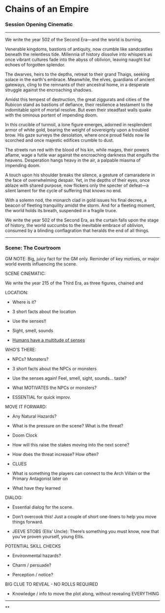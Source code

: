# Chains of an Empire

### Session Opening Cinematic
---

We write the year 502 of the Second Era—and the world is burning.

Venerable kingdoms, bastions of antiquity, now crumble like sandcastles beneath the relentless tide. Millennia of history dissolve into whispers as once vibrant cultures fade into the abyss of oblivion, leaving naught but echoes of forgotten splendor.

The dwarves, heirs to the depths, retreat to their grand Thaigs, seeking solace in the earth's embrace. Meanwhile, the elves, guardians of ancient gateways, cling to the remnants of their ancestral home, in a desperate struggle against the encroaching shadows.

Amidst this tempest of destruction, the great ziggurats and cities of the Rubicon stand as bastions of defiance, their resilience a testament to the indomitable spirit of mortal resolve. But even their steadfast walls quake with the ominous portent of impending doom.

In this crucible of turmoil, a lone figure emerges, adorned in resplendent armor of white gold, bearing the weight of sovereignty upon a troubled brow. His gaze surveys the desolation, where once proud fields now lie scorched and once majestic edifices crumble to dust.

The streets run red with the blood of his kin, while mages, their powers aflame, wage a futile war against the encroaching darkness that engulfs the heavens. Desperation hangs heavy in the air, a palpable miasma of impending doom.

A touch upon his shoulder breaks the silence, a gesture of camaraderie in the face of overwhelming despair. Yet, in the depths of their eyes, once ablaze with shared purpose, now flickers only the specter of defeat—a silent lament for the cycle of suffering that knows no end.

With a solemn nod, the monarch clad in gold issues his final decree, a beacon of fleeting tranquility amidst the storm. And for a fleeting moment, the world holds its breath, suspended in a fragile truce.

We write the year 502 of the Second Era, as the curtain falls upon the stage of history, the world succumbs to the inevitable embrace of oblivion, consumed by a blinding conflagration that heralds the end of all things.

---


### Scene: The Courtroom

GM NOTE: Big, juicy fact for the GM only. Reminder of key motives, or major world events influencing the scene.



SCENE CINEMATIC:

We write the year 215 of the Third Era, as three figures, chained and 


LOCATION: 

- Where is it?
    
- 3 short facts about the location
    
- Use the senses!!
    

- Sight, smell, sounds
    
- [Humans have a multitude of senses](https://en.wikipedia.org/wiki/Sense)
    

  

WHO’S THERE:

- NPCs? Monsters?
    
- 3 short facts about the NPCs or monsters
    

- Use the senses again! Feel, smell, sight, sounds… taste?
    

- What MOTIVATES the NPCs or monsters?
    

- ESSENTIAL for quick improv. 
    

  
MOVE IT FORWARD:

- Any Natural Hazards?
    
- What is the pressure on the scene? What is the threat?
    
- Doom Clock
    

- How will this raise the stakes moving into the next scene? 
    
- How does the threat increase? How often? 
    

- CLUES
    

- What is something the players can connect to the Arch Villain or the Primary Antagonist later on
    
- What have they learned 
    

  

DIALOG:

- Essential dialog for the scene.
    
- Don’t overcook this! Just a couple of short one-liners to help you move things forward. 
    

- JEEVE STOBS (Ellis’ Uncle): There’s something you must know, now that you’ve proven yourself, young Ellis.
    

  

POTENTIAL SKILL CHECKS

- Environmental hazards?
    
- Charm / persuade?
    
- Perception / notice?
    

  

BIG CLUE TO REVEAL - NO ROLLS REQUIRED

- Knowledge / info to move the plot along, without revealing EVERYTHING
    

  

---

**